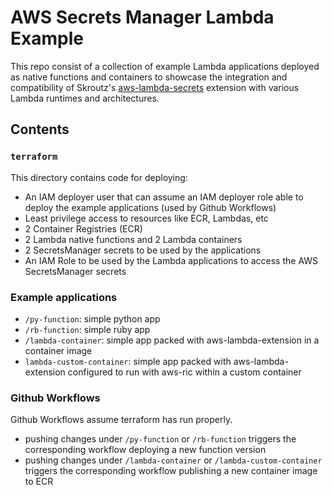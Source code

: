# AWS Secrets Manager Lambda Example
This repo consist of a collection of example Lambda applications deployed as native functions and containers to showcase the integration and compatibility of Skroutz's [aws-lambda-secrets](github.com/skroutz/aws-lambda-secrets) extension with various Lambda runtimes and architectures.

## Contents

### `terraform`
This directory contains code for deploying:

* An IAM deployer user that can assume an IAM deployer role able to deploy the example applications (used by Github Workflows)
* Least privilege access to resources like ECR, Lambdas, etc
* 2 Container Registries (ECR)
* 2 Lambda native functions and 2 Lambda containers
* 2 SecretsManager secrets to be used by the applications
* An IAM Role to be used by the Lambda applications to access the AWS SecretsManager secrets

### Example applications

* `/py-function`: simple python app
* `/rb-function`: simple ruby app
* `/lambda-container`: simple app packed with aws-lambda-extension in a container image
* `lambda-custom-container`: simple app packed with aws-lambda-extension configured to run with aws-ric within a custom container

### Github Workflows

Github Workflows assume terraform has run properly.

* pushing changes under `/py-function` or `/rb-function` triggers the corresponding workflow deploying a new function version
* pushing changes under `/lambda-container` or `/lambda-custom-container` triggers the corresponding workflow publishing a new container image to ECR